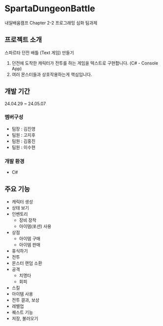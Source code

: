 # SpartaDungeonBattle
내일배움캠프 Chapter 2-2 프로그래밍 심화 팀과제

## 프로젝트 소개
스파르타 던전 배틀 (Text 게임) 만들기
1. 던전에 도착한 캐릭터가 전투를 하는 게임을 텍스트로 구현합니다. (C# - Console App)
2. 여러 몬스터들과 상호작용하는게 핵심입니다.

## 개발 기간
24.04.29 ~ 24.05.07

### 멤버구성
- 팀장 : 김진영
- 팀원 : 고지후
- 팀원 : 김홍진
- 팀원 : 이수현

### 개발 환경
-  C#

## 주요 기능
- 캐릭터 생성
- 상태 보기
- 인벤토리
  - 장비 장착
  - 아이템(포션) 사용
- 상점
  - 아이템 구매
  - 아이템 판매
-  휴식하기
-  전투
  - 몬스터 랜덤 소환
  - 공격
    - 치명타
    - 회피  
  - 스킬
  - 아이템 사용
  - 전투 결과, 보상
- 레벨업
- 퀘스트 기능
- 저장, 불러오기
